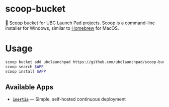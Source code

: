 # scoop-bucket
🥄 [Scoop](http://scoop.sh) bucket for UBC Launch Pad projects. Scoop is a command-line installer for Windows, similar to [Homebrew](https://brew.sh) for MacOS.

# Usage

```bash
scoop bucket add ubclaunchpad https://github.com/ubclaunchpad/scoop-bucket
scoop search $APP
scoop install $APP
```

## Available Apps

- [**`inertia`**](https://github.com/ubclaunchpad/inertia) — Simple, self-hosted continuous deployment
